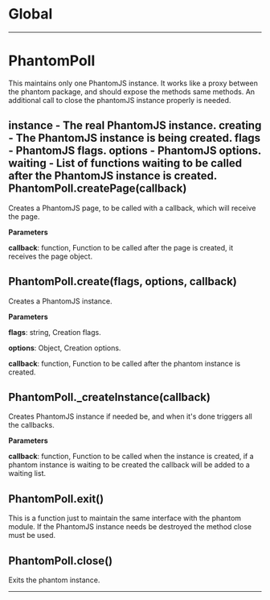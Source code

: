 Global
===





---

PhantomPoll
===
This maintains only one PhantomJS instance. It works like a proxy
  between the phantom package, and should expose the methods same
  methods. An additional call to close the phantomJS instance
  properly is needed.

**instance** - The real PhantomJS instance.
**creating** - The PhantomJS instance is being created.
**flags** - PhantomJS flags.
**options** - PhantomJS options.
**waiting** - List of functions waiting to be called after the PhantomJS
  instance is created.
PhantomPoll.createPage(callback) 
-----------------------------
Creates a PhantomJS page, to be called with a callback, which
  will receive the page.

**Parameters**

**callback**: function, Function to be called after the
  page is created, it receives the page object.

PhantomPoll.create(flags, options, callback) 
-----------------------------
Creates a PhantomJS instance.

**Parameters**

**flags**: string, Creation flags.

**options**: Object, Creation options.

**callback**: function, Function to be called after
  the phantom instance is created.

PhantomPoll._createInstance(callback) 
-----------------------------
Creates PhantomJS instance if needed be, and when it's done
  triggers all the callbacks.

**Parameters**

**callback**: function, Function to be called when the
  instance is created, if a phantom instance is waiting to be
  created the callback will be added to a waiting list.

PhantomPoll.exit() 
-----------------------------
This is a function just to maintain the same interface
  with the phantom module. If the PhantomJS instance needs be
  destroyed the method close must be used.

PhantomPoll.close() 
-----------------------------
Exits the phantom instance.



---








